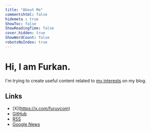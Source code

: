 ```yaml
---
title: "About Me"
commentshtml: false
hidemeta : true
ShowToc: false
ShowReadingTime: false
cover.hidden: true
ShowWordCount: false
robotsNoIndex: true
---
```


# Hi, I am Furkan.

I'm trying to create useful content related to [my interests](/categories/) on my blog.

## Links

- \[X](https://x.com/furuycom)
- [GitHub](https://github.com/furuycom)
- [RSS](/index.xml)
- [Google News](https://news.google.com/publications/CAAqBwgKMIf_kgswxoTcAg)

